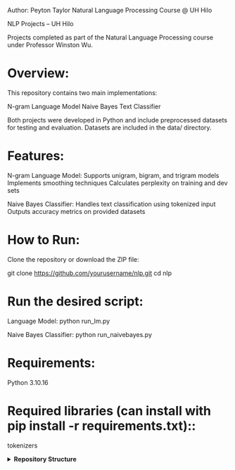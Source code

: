 Author: Peyton Taylor
Natural Language Processing Course @ UH Hilo

NLP Projects – UH Hilo

Projects completed as part of the Natural Language Processing course under Professor Winston Wu.

# Overview:
This repository contains two main implementations:

N-gram Language Model
Naive Bayes Text Classifier

Both projects were developed in Python and include preprocessed datasets for testing and evaluation.
Datasets are included in the data/ directory.

# Features:
N-gram Language Model:
Supports unigram, bigram, and trigram models
Implements smoothing techniques
Calculates perplexity on training and dev sets

Naive Bayes Classifier:
Handles text classification using tokenized input
Outputs accuracy metrics on provided datasets

# How to Run:
Clone the repository or download the ZIP file:

git clone https://github.com/yourusername/nlp.git
cd nlp

# Run the desired script:
Language Model:
python run_lm.py

Naive Bayes Classifier:
python run_naivebayes.py

# Requirements:
Python 3.10.16

# Required libraries (can install with pip install -r requirements.txt)::
tokenizers

<details>
  <summary><strong>Repository Structure</strong></summary>

  <pre>
repo-root/
├─ nlp/
│  └─ ...
└─ ngram_lm_nb/
   ├─ run_lm.py
   ├─ run_naivebayes.py
   └─ data/
  </pre>
</details>
